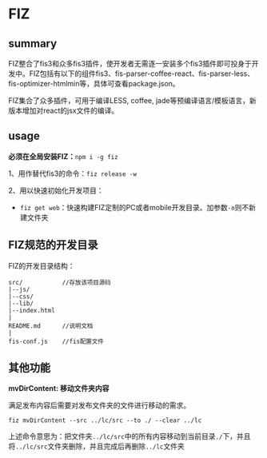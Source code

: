 # FIZ

## summary

FIZ整合了fis3和众多fis3插件，使开发者无需逐一安装多个fis3插件即可投身于开发中。FIZ包括有以下的组件fis3、fis-parser-coffee-react、fis-parser-less、fis-optimizer-htmlmin等，具体可查看package.json。

FIZ集合了众多插件，可用于编译LESS, coffee, jade等预编译语言/模板语言，新版本增加对react的jsx文件的编译。

## usage

**必须在全局安装FIZ：**`npm i -g fiz`

1、用作替代fis3的命令：`fiz release -w`

2、用以快速初始化开发项目：

* `fiz get web`：快速构建FIZ定制的PC或者mobile开发目录。加参数`-n`则不新建文件夹

## FIZ规范的开发目录

FIZ的开发目录结构：

```
src/           //存放该项目源码
|--js/
|--css/
|--lib/
|--index.html
|
README.md      //说明文档
|
fis-conf.js    //fis配置文件
```

## 其他功能

**mvDirContent: 移动文件夹内容**

满足发布内容后需要对发布文件夹的文件进行移动的需求。

```shell
fiz mvDirContent --src ../lc/src --to ./ --clear ../lc
```

上述命令意思为：把文件夹`../lc/src`中的所有内容移动到当前目录`./`下，并且将`../lc/src`文件夹删除，并且完成后再删除`../lc`文件夹

